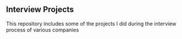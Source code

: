## Interview Projects
This repository includes some of the projects I did during the interview process of various companies
